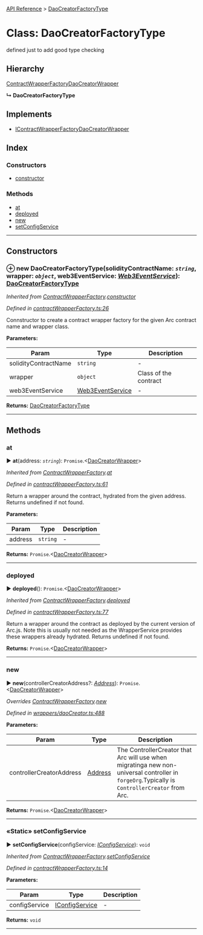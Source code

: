 [API Reference](../README.md) > [DaoCreatorFactoryType](../classes/DaoCreatorFactoryType.md)



# Class: DaoCreatorFactoryType


defined just to add good type checking

## Hierarchy


 [ContractWrapperFactory](ContractWrapperFactory.md)[DaoCreatorWrapper](DaoCreatorWrapper.md)

**↳ DaoCreatorFactoryType**







## Implements

* [IContractWrapperFactory](../interfaces/IContractWrapperFactory.md)[DaoCreatorWrapper](DaoCreatorWrapper.md)

## Index

### Constructors

* [constructor](DaoCreatorFactoryType.md#constructor)


### Methods

* [at](DaoCreatorFactoryType.md#at)
* [deployed](DaoCreatorFactoryType.md#deployed)
* [new](DaoCreatorFactoryType.md#new)
* [setConfigService](DaoCreatorFactoryType.md#setConfigService)



---
## Constructors
<a id="constructor"></a>


### ⊕ **new DaoCreatorFactoryType**(solidityContractName: *`string`*, wrapper: *`object`*, web3EventService: *[Web3EventService](Web3EventService.md)*): [DaoCreatorFactoryType](DaoCreatorFactoryType.md)


*Inherited from [ContractWrapperFactory](ContractWrapperFactory.md).[constructor](ContractWrapperFactory.md#constructor)*

*Defined in [contractWrapperFactory.ts:26](https://github.com/daostack/arc.js/blob/f343aa24/lib/contractWrapperFactory.ts#L26)*



Connstructor to create a contract wrapper factory for the given Arc contract name and wrapper class.


**Parameters:**

| Param | Type | Description |
| ------ | ------ | ------ |
| solidityContractName | `string`   |  - |
| wrapper | `object`   |  Class of the contract |
| web3EventService | [Web3EventService](Web3EventService.md)   |  - |





**Returns:** [DaoCreatorFactoryType](DaoCreatorFactoryType.md)

---


## Methods
<a id="at"></a>

###  at

► **at**(address: *`string`*): `Promise`.<[DaoCreatorWrapper](DaoCreatorWrapper.md)>



*Inherited from [ContractWrapperFactory](ContractWrapperFactory.md).[at](ContractWrapperFactory.md#at)*

*Defined in [contractWrapperFactory.ts:61](https://github.com/daostack/arc.js/blob/f343aa24/lib/contractWrapperFactory.ts#L61)*



Return a wrapper around the contract, hydrated from the given address. Returns undefined if not found.


**Parameters:**

| Param | Type | Description |
| ------ | ------ | ------ |
| address | `string`   |  - |





**Returns:** `Promise`.<[DaoCreatorWrapper](DaoCreatorWrapper.md)>





___

<a id="deployed"></a>

###  deployed

► **deployed**(): `Promise`.<[DaoCreatorWrapper](DaoCreatorWrapper.md)>



*Inherited from [ContractWrapperFactory](ContractWrapperFactory.md).[deployed](ContractWrapperFactory.md#deployed)*

*Defined in [contractWrapperFactory.ts:77](https://github.com/daostack/arc.js/blob/f343aa24/lib/contractWrapperFactory.ts#L77)*



Return a wrapper around the contract as deployed by the current version of Arc.js. Note this is usually not needed as the WrapperService provides these wrappers already hydrated. Returns undefined if not found.




**Returns:** `Promise`.<[DaoCreatorWrapper](DaoCreatorWrapper.md)>





___

<a id="new"></a>

###  new

► **new**(controllerCreatorAddress?: *[Address](../#Address)*): `Promise`.<[DaoCreatorWrapper](DaoCreatorWrapper.md)>



*Overrides [ContractWrapperFactory](ContractWrapperFactory.md).[new](ContractWrapperFactory.md#new)*

*Defined in [wrappers/daoCreator.ts:488](https://github.com/daostack/arc.js/blob/f343aa24/lib/wrappers/daoCreator.ts#L488)*




**Parameters:**

| Param | Type | Description |
| ------ | ------ | ------ |
| controllerCreatorAddress | [Address](../#Address)   |  The ControllerCreator that Arc will use when migratinga new non-universal controller in `forgeOrg`.Typically is `ControllerCreator` from Arc. |





**Returns:** `Promise`.<[DaoCreatorWrapper](DaoCreatorWrapper.md)>





___

<a id="setConfigService"></a>

### «Static» setConfigService

► **setConfigService**(configService: *[IConfigService](../interfaces/IConfigService.md)*): `void`



*Inherited from [ContractWrapperFactory](ContractWrapperFactory.md).[setConfigService](ContractWrapperFactory.md#setConfigService)*

*Defined in [contractWrapperFactory.ts:14](https://github.com/daostack/arc.js/blob/f343aa24/lib/contractWrapperFactory.ts#L14)*



**Parameters:**

| Param | Type | Description |
| ------ | ------ | ------ |
| configService | [IConfigService](../interfaces/IConfigService.md)   |  - |





**Returns:** `void`





___


